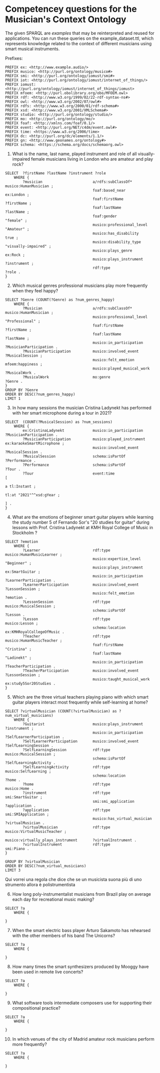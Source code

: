# Competencey questions for the Musician's Context Ontology

The given SPARQL are _examples_ that may be reinterpreted and reused for applications. You can run these queries on the example_dataset.ttl, which represents knowledge related to the context of different musicians using smart musical instruments.

Prefixes:

```
PREFIX ex: <http://www.example.audio/> 
PREFIX musico: <http://purl.org/ontology/musico#> 
PREFIX smi: <http://purl.org/ontology/iomust/smi#> 
PREFIX iot: <http://purl.org/ontology/iomust/internet_of_things/> 
PREFIX iomust: <http://purl.org/ontology/iomust/internet_of_things/iomust> 
PREFIX mfoem: <http://purl.obolibrary.org/obo/MFOEM.owl>
PREFIX rdf: <http://www.w3.org/1999/02/22-rdf-syntax-ns#>
PREFIX owl: <http://www.w3.org/2002/07/owl#>
PREFIX rdfs: <http://www.w3.org/2000/01/rdf-schema#>
PREFIX xsd: <http://www.w3.org/2001/XMLSchema#>
PREFIX studio: <http://purl.org/ontology/studio/> 
PREFIX mo: <http://purl.org/ontology/mo/> 
PREFIX foaf: <http://xmlns.com/foaf/0.1/> 
PREFIX event: <http://purl.org/NET/c4dm/event.owl#>
PREFIX time: <https://www.w3.org/2006/time>
PREFIX dc: <http://purl.org/dc/elements/1.1/>
PREFIX gn: <http://www.geonames.org/ontology#>
PREFIX schema: <https://schema.org/docs/schemaorg.owl>
```





1. What is the name, last name, played instrument and role of all visually-impaired female musicians living in London who are amateur and play rock?
```
SELECT  ?firstName ?lastName ?instrument ?role  
	WHERE {
    	?musician 						a/rdfs:subClassOf*  					musico:HumanMusician ;
    									foaf:based_near							ex:London ;
    	 								foaf:firstName							?firstName ;
    	 								foaf:lastName							?lastName ;
    									foaf:gender								"female" ;
    									musico:professional_level 				"Amateur" ;
										musico:has_disability                   true ;
										musico:disability_type                  "visually-impaired" ;
    									musico:plays_genre						ex:Rock ;
    									musico:plays_instrument					?instrument ;
    									rdf:type								?role .
}
```

2.	Which musical genres professional musicians play more frequently when they feel happy?
```
SELECT ?Genre (COUNT(?Genre) as ?num_genres_happy)
	WHERE {
		?Musician						a/rdfs:subClassOf*						musico:HumanMusician ;
										musico:professional_level				"Professional" ;
    	 								foaf:firstName							?firstName ;
    	 								foaf:lastName							?lastName ;
										musico:in_participation					?MusicianParticipation .
		?MusicianParticipation 			musico:involved_event 					?MusicalSession ;
										musico:felt_emotion 					mfoem:happiness ;
										musico:played_musical_work				?MusicalWork .
		?MusicalWork					mo:genre								?Genre .			
}
GROUP BY ?Genre
ORDER BY DESC(?num_genres_happy)
LIMIT 1
```

3.	In how many sessions the musician Cristina Ladynekt has performed with her smart microphone during a tour in 2021?
```
SELECT  (COUNT(?MusicalSession) as ?num_sessions)
	WHERE {
		ex:CristinaLadynekt				musico:in_participation					?MusicianParticipation .	
  		?MusicianParticipation			musico:played_instrument				ex:karaokeSmartMicrophone ;
										musico:involved_event					?MusicalSession .
  		?MusicalSession					schema:isPartOf							?Performance .
		?Performance					schema:isPartOf							?Tour .
  		?Tour							event:time								[ 
                                                                                a tl:Instant ;
                                                                                tl:at "2021"^^xsd:gYear ;
                                                                                ] .
}
```


4.	What are the emotions of beginner smart guitar players while learning the study number 5 of Fernando Sor's "20 studies for guitar" during lessons with Prof. Cristina Ladynekt at KMH Royal College of Music in Stockholm ?
```
SELECT ?emotion
	WHERE {
		?Learner						rdf:type								musico:HumanMusicLearner ;
										musico:expertise_level					"Beginner" ;
										musico:plays_instrument                 ex:SmartGuitar ;
										musico:in_participation					?LearnerParticipation .
	    ?LearnerParticipation			musico:involved_event					?LessonSession ;
										musico:felt_emotion 					?emotion .
		?LessonSession					rdf:type 								musico:MusicalSession ;
										schema:isPartOf 						?Lesson .
		?Lesson							rdf:type 								musico:Lesson ;
										schema:location                         ex:KMHRoyalCollegeOfMusic .
		?Teacher						rdf:type								musico:HumanMusicTeacher ;
										foaf:firstName							"Cristina" ;
										foaf:lastName							"Ladinekt" ;
										musico:in_participation					?TeacherParticipation .
		?TeacherParticipation			musico:involved_event					?LessonSession ;
										musico:taught_musical_work              ex:study5Sor20Studies .
}
```



5.	Which are the three virtual teachers playing piano with which smart guitar players interact most frequently while self-learning at home?
```
SELECT ?virtualMusician (COUNT(?virtualMusician) as ?num_virtual_musicians)
	WHERE {
		?Guitarist 						musico:plays_instrument					?instrument ;
										musico:in_participation					?SelfLearnerParticipation .
		?SelfLearnerParticipation		musico:involved_event					?SelfLearningSession .
		?SelfLearningSession			rdf:type 								musico:MusicalSession ;
										schema:isPartOf 						?SelfLearningActivity .
		?SelfLearningActivity			rdf:type 								musico:SelfLearning ;
										schema:location							?home .
		?home							rdf:type								musico:Home .
		?instrument						rdf:type 								smi:SmartGuitar ;
										smi:smi_application						?application .
		?application					rdf:type								smi:SMIApplication ;
										musico:has_virtual_musician				?virtualMusician .
		?virtualMusician				rdf:type								musico:VirtualMusicTeacher ; 	
										musico:virtually_plays_instrument		?virtualInstrument .
		?virtualInstrument				rdf:type								smi:Piano . 	
}

GROUP BY ?virtualMusician
ORDER BY DESC(?num_virtual_musicians)
LIMIT 3

```


Qui vorrei una regola che dice che se un musicista suona più di uno strumento allora è polistrumentista

6.	How long poly-instrumentalist musicians from Brazil play on average each day for recreational music making?
```
SELECT ?a
	WHERE {
	
}
```


7.	When the smart electric bass player Arturo Sakamoto has rehearsed with the other members of his band The Unicorns?
```
SELECT ?a
	WHERE {
	
}
```

8.	How many times the smart synthesizers produced by Mooggy have been used in remote live concerts?
```
SELECT ?a
	WHERE {
	
}
```

9.	What software tools intermediate composers use for supporting their compositional practice?
```
SELECT ?a
	WHERE {
	
}
```

10.	In which venues of the city of Madrid amateur rock musicians perform more frequently?
```
SELECT ?a
	WHERE {
	
}
```
